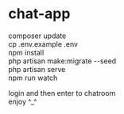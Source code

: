 # chat-app


composer update
<br>
cp .env.example .env
<br>
npm install
<br>
php artisan make:migrate --seed
<br>
php artisan serve
<br>
npm run watch
<br>

login and then enter to chatroom 
<br>
enjoy ^_^
